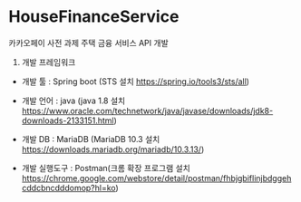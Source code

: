 # HouseFinanceService
카카오페이 사전 과제 주택 금융 서비스 API 개발

1. 개발 프레임워크 

- 개발 툴 : Spring boot (STS 설치 https://spring.io/tools3/sts/all)

- 개발 언어 : java (java 1.8 설치 https://www.oracle.com/technetwork/java/javase/downloads/jdk8-downloads-2133151.html)

- 개발 DB : MariaDB (MariaDB 10.3 설치 https://downloads.mariadb.org/mariadb/10.3.13/)

- 개발 실행도구 : Postman(크롬 확장 프로그램 설치 https://chrome.google.com/webstore/detail/postman/fhbjgbiflinjbdggehcddcbncdddomop?hl=ko)


